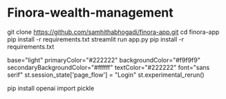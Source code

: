 # Finora-wealth-management

git clone https://github.com/samhithabhogadi/finora-app.git
cd finora-app
pip install -r requirements.txt
streamlit run app.py
pip install -r requirements.txt

base="light"
primaryColor="#222222"
backgroundColor="#f9f9f9"
secondaryBackgroundColor="#ffffff"
textColor="#222222"
font="sans serif"
st.session_state['page_flow'] = "Login"
st.experimental_rerun()

pip install openai
import pickle 
